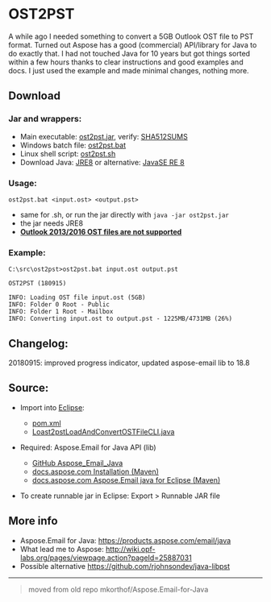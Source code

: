 # OST2PST

A while ago I needed something to convert a 5GB Outlook OST file to PST format. Turned out Aspose has a good (commercial) API/library for Java to do exactly that. I had not touched Java for 10 years but got things sorted within a few hours thanks to clear instructions and good examples and docs. I just used the example and made minimal changes, nothing more.

## Download

### Jar and wrappers:

* Main executable: [ost2pst.jar](ost2pst.jar), verify: [SHA512SUMS](SHA512SUMS)
* Windows batch file: [ost2pst.bat](ost2pst.bat) 
* Linux shell script: [ost2pst.sh](ost2pst.sh) 
* Download Java: [JRE8](https://java.com/en/download/manual.jsp) or alternative: [JavaSE RE 8 ](http://www.oracle.com/technetwork/java/javase/downloads/jre8-downloads-2133155.html)

### Usage:

```ost2pst.bat <input.ost> <output.pst>```
* same for .sh, or run the jar directly with ```java -jar ost2pst.jar```
* the jar needs JRE8 
* [**Outlook 2013/2016 OST files are not supported**](https://docs.aspose.com/display/emailjava/Read+and+Convert+Outlook+OST+File#ReadandConvertOutlookOSTFile-ConvertingOSTtoPST)

### Example:

```
C:\src\ost2pst>ost2pst.bat input.ost output.pst

OST2PST (180915)

INFO: Loading OST file input.ost (5GB)
INFO: Folder 0 Root - Public
INFO: Folder 1 Root - Mailbox
INFO: Converting input.ost to output.pst - 1225MB/4731MB (26%)
```

## Changelog:

20180915: improved progress indicator, updated aspose-email lib to 18.8

## Source:

* Import into [Eclipse](https://www.eclipse.org):
    * [pom.xml](pom.xml)
    * [Loast2pstLoadAndConvertOSTFileCLI.java](src/main/java/com/ost2pst/LoadAndConvertOSTFileCLI.java)

* Required: Aspose.Email for Java API (lib)
    * [GitHub Aspose_Email_Java](https://github.com/aspose-email/Aspose_Email_Java)
    * [docs.aspose.com Installation (Maven)](https://docs.aspose.com/display/emailjava/Installation)
    * [docs.aspose.com Aspose.Email java for Eclipse  (Maven)](https://docs.aspose.com/display/emailjava/Aspose.Email+Java+for+Eclipse+-+Maven)
  
* To create runnable jar in Eclipse: Export > Runnable JAR file
  
## More info

* Aspose.Email for Java: https://products.aspose.com/email/java 
* What lead me to Aspose: http://wiki.opf-labs.org/pages/viewpage.action?pageId=25887031
* Possible alternative https://github.com/rjohnsondev/java-libpst

---
> moved from old repo mkorthof/Aspose.Email-for-Java

